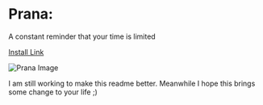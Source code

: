 # Prana: 
A constant reminder that your time is limited

[Install Link](https://chrome.google.com/webstore/detail/prana-your-time-is-limite/leggjfhgckdnbkhgmlifalfhhbmlajbh)

![Prana Image](https://i.ibb.co/4MRYYzq/Screenshot-2023-10-14-at-3-35-32-PM.png)

I am still working to make this readme better. Meanwhile I hope this brings some change to your life ;)
